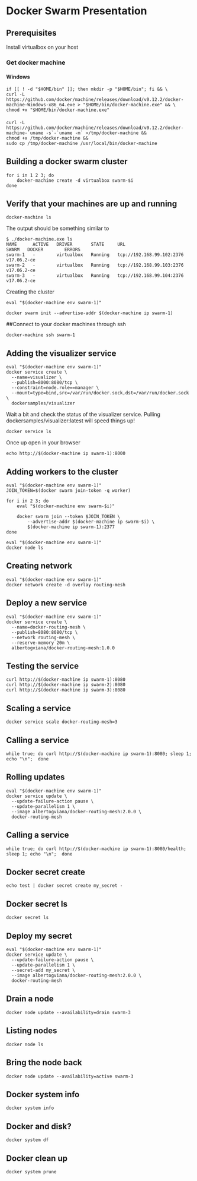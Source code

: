 # Docker Swarm Presentation

## Prerequisites 
Install virtualbox on your host

### Get docker machine 
#### Windows 
```
if [[ ! -d "$HOME/bin" ]]; then mkdir -p "$HOME/bin"; fi && \
curl -L https://github.com/docker/machine/releases/download/v0.12.2/docker-machine-Windows-x86_64.exe > "$HOME/bin/docker-machine.exe" && \
chmod +x "$HOME/bin/docker-machine.exe"
```
#### 
```
curl -L https://github.com/docker/machine/releases/download/v0.12.2/docker-machine-`uname -s`-`uname -m` >/tmp/docker-machine &&
chmod +x /tmp/docker-machine &&
sudo cp /tmp/docker-machine /usr/local/bin/docker-machine
```
## Building a docker swarm cluster 
```
for i in 1 2 3; do
    docker-machine create -d virtualbox swarm-$i
done
```

## Verify that your machines are up and running 
```
docker-machine ls
```

The output should be something similar to
```
$ ./docker-machine.exe ls
NAME      ACTIVE   DRIVER       STATE     URL                         SWARM   DOCKER        ERRORS
swarm-1   -        virtualbox   Running   tcp://192.168.99.102:2376           v17.06.2-ce
swarm-2   -        virtualbox   Running   tcp://192.168.99.103:2376           v17.06.2-ce
swarm-3   -        virtualbox   Running   tcp://192.168.99.104:2376           v17.06.2-ce
```

Creating the cluster
```
eval "$(docker-machine env swarm-1)"

docker swarm init --advertise-addr $(docker-machine ip swarm-1)
```

##Connect to your docker machines through ssh 
```
docker-machine ssh swarm-1
```

## Adding the visualizer service
```
eval "$(docker-machine env swarm-1)"
docker service create \
  --name=visualizer \
  --publish=8000:8080/tcp \
  --constraint=node.role==manager \
  --mount=type=bind,src=/var/run/docker.sock,dst=/var/run/docker.sock \
  dockersamples/visualizer
```
Wait a bit and check the status of the visualizer service. Pulling dockersamples/visualizer:latest will speed things up!

```
docker service ls 
```
Once up open in your browser

``` 
echo http://$(docker-machine ip swarm-1):8000
```

## Adding workers to the cluster
```
eval "$(docker-machine env swarm-1)"
JOIN_TOKEN=$(docker swarm join-token -q worker)

for i in 2 3; do
    eval "$(docker-machine env swarm-$i)"

    docker swarm join --token $JOIN_TOKEN \
        --advertise-addr $(docker-machine ip swarm-$i) \
        $(docker-machine ip swarm-1):2377
done
```

```
eval "$(docker-machine env swarm-1)"
docker node ls
```

## Creating network
```
eval "$(docker-machine env swarm-1)"
docker network create -d overlay routing-mesh
```

## Deploy a new service
```
eval "$(docker-machine env swarm-1)"
docker service create \
  --name=docker-routing-mesh \
  --publish=8080:8080/tcp \
  --network routing-mesh \
  --reserve-memory 20m \
  albertogviana/docker-routing-mesh:1.0.0
```

## Testing the service
```
curl http://$(docker-machine ip swarm-1):8080
curl http://$(docker-machine ip swarm-2):8080
curl http://$(docker-machine ip swarm-3):8080
```

## Scaling a service
```
docker service scale docker-routing-mesh=3
```

## Calling a service
```
while true; do curl http://$(docker-machine ip swarm-1):8080; sleep 1; echo "\n";  done
```

## Rolling updates
```
eval "$(docker-machine env swarm-1)"
docker service update \
  --update-failure-action pause \
  --update-parallelism 1 \
  --image albertogviana/docker-routing-mesh:2.0.0 \
  docker-routing-mesh
```

## Calling a service
```
while true; do curl http://$(docker-machine ip swarm-1):8080/health; sleep 1; echo "\n";  done
```

## Docker secret create
```
echo test | docker secret create my_secret -
```

## Docker secret ls
```
docker secret ls
```

## Deploy my secret
```
eval "$(docker-machine env swarm-1)"
docker service update \
  --update-failure-action pause \
  --update-parallelism 1 \
  --secret-add my_secret \
  --image albertogviana/docker-routing-mesh:2.0.0 \
  docker-routing-mesh
```

## Drain a node
```
docker node update --availability=drain swarm-3
```

## Listing nodes
```
docker node ls
```

## Bring the node back
```
docker node update --availability=active swarm-3
```

## Docker system info
```
docker system info
```

## Docker and disk?
```
docker system df
```

## Docker clean up
```
docker system prune
```
